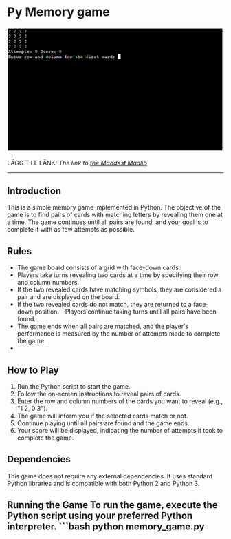 # Py Memory game

![Responsive Mockup](images/py-memory-play.png)

LÄGG TILL LÄNK! *The link to [the Maddest Madlib](https://the-maddest-madlib.onrender.com)*

---

## Introduction 

This is a simple memory game implemented in Python. The objective of the game is to find pairs of cards with matching letters by revealing them one at a time. The game continues until all pairs are found, and your goal is to complete it with as few attempts as possible. 

## Rules 
- The game board consists of a grid with face-down cards. 
- Players take turns revealing two cards at a time by specifying their row and column numbers.
- If the two revealed cards have matching symbols, they are considered a pair and are displayed on the board.
- If the two revealed cards do not match, they are returned to a face-down position. - Players continue taking turns until all pairs have been found.
- The game ends when all pairs are matched, and the player's performance is measured by the number of attempts made to complete the game.
-
## How to Play 
1. Run the Python script to start the game.
2. Follow the on-screen instructions to reveal pairs of cards.
3. Enter the row and column numbers of the cards you want to reveal (e.g., "1 2, 0 3").
4. The game will inform you if the selected cards match or not.
5. Continue playing until all pairs are found and the game ends.
6. Your score will be displayed, indicating the number of attempts it took to complete the game.


## Dependencies 

This game does not require any external dependencies. It uses standard Python libraries and is compatible with both Python 2 and Python 3. 

## Running the Game To run the game, execute the Python script using your preferred Python interpreter. ```bash python memory_game.py
